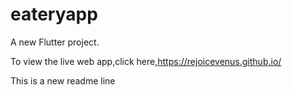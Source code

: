 # eateryapp

A new Flutter project.

To view the live web app,click here,https://rejoicevenus.github.io/


This is a new readme line
